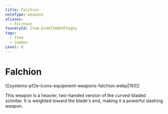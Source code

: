 ```yaml
---
title: Falchion
noteType: weapons
aliases:
  - Falchion
foundryId: Item.Ev4U73mQH3FVaghy
tags:
  - Item
  - Common
Level: 0
---
```


# Falchion
![[systems-pf2e-icons-equipment-weapons-falchion.webp|150]]

This weapon is a heavier, two-handed version of the curved-bladed scimitar. It is weighted toward the blade's end, making it a powerful slashing weapon.
